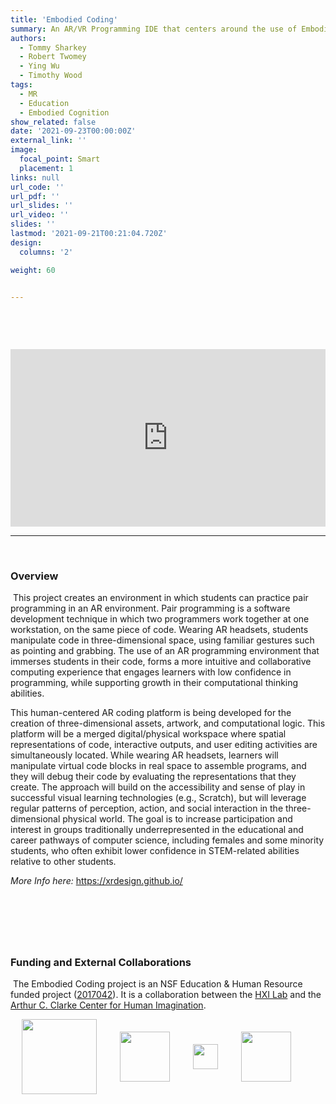 ```yaml
---
title: 'Embodied Coding'
summary: An AR/VR Programming IDE that centers around the use of Embodied tools and metaphors instead of the traditional wall of text
authors: 
  - Tommy Sharkey
  - Robert Twomey
  - Ying Wu
  - Timothy Wood
tags:
  - MR
  - Education
  - Embodied Cognition
show_related: false
date: '2021-09-23T00:00:00Z'
external_link: ''
image:
  focal_point: Smart
  placement: 1
links: null
url_code: ''
url_pdf: ''
url_slides: ''
url_video: ''
slides: ''
lastmod: '2021-09-21T00:21:04.720Z'
design:
  columns: '2'

weight: 60


---
```

​
<!-- [//]: # (
) -->
​
<div style="padding:56.25% 0 0 0;position:relative;"><iframe src="https://player.vimeo.com/video/613800092?h=e09249318f&amp;badge=0&amp;autopause=0&amp;player_id=0&amp;app_id=58479" frameborder="0" allow="autoplay; fullscreen; picture-in-picture" allowfullscreen style="position:absolute;top:0;left:0;width:100%;height:100%;" title="Embodied-Code_NSF-Video"></iframe></div><script src="https://player.vimeo.com/api/player.js"></script>

------
​
### Overview
​
This project creates an environment in which students can practice pair programming in an AR environment. Pair programming is a software development technique in which two programmers work together at one workstation, on the same piece of code. Wearing AR headsets, students manipulate code in three-dimensional space, using familiar gestures such as pointing and grabbing. The use of an AR programming environment that immerses students in their code, forms a more intuitive and collaborative computing experience that engages learners with low confidence in programming, while supporting growth in their computational thinking abilities.

This human-centered AR coding platform is being developed for the creation of three-dimensional assets, artwork, and computational logic. This platform will be a merged digital/physical workspace where spatial representations of code, interactive outputs, and user editing activities are simultaneously located. While wearing AR headsets, learners will manipulate virtual code blocks in real space to assemble programs, and they will debug their code by evaluating the representations that they create. The approach will build on the accessibility and sense of play in successful visual learning technologies (e.g., Scratch), but will leverage regular patterns of perception, action, and social interaction in the three-dimensional physical world. The goal is to increase participation and interest in groups traditionally underrepresented in the educational and career pathways of computer science, including females and some minority students, who often exhibit lower confidence in STEM-related abilities relative to other students.

*More Info here:* https://xrdesign.github.io/

​
------
​
### Funding and External Collaborations
​
The Embodied Coding project is an NSF Education & Human Resource funded project ([2017042](https://nsf.gov/awardsearch/showAward?AWD_ID=2017042)). It is a collaboration between the [HXI Lab](https://hxi.ucsd.edu) and the [Arthur C. Clarke Center for Human Imagination](http://imagination.ucsd.edu).
​
​
<div style="display: flex; justify-content:space-around; align-items: center;">
<img src="/images/CSE.jpg" style="height: 120px;"> 
<img src="/images/qi.png" style="height: 80px;"> 
<img src="/images/clarke-center_logo.png" style="height: 40px;"> 
<img src="/images/NSF_Logo.png" style="height: 80px;">
​
</div>
​
<!-- ------
​
### Publications -->
​
<!-- {{< cite page="/publication/volis-cui2021" view="1" >}}  -->